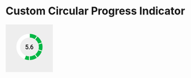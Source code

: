 # Custom Circular Progress Indicator

![Demo](https://github.com/shubham030/custom_progress_indicator/blob/master/demo.png)
